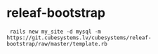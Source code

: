 releaf-bootstrap
================

     rails new my_site -d mysql -m https://git.cubesystems.lv/cubesystems/releaf-bootstrap/raw/master/template.rb

